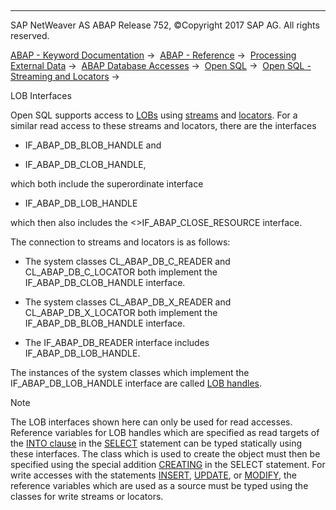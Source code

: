   

* * *

SAP NetWeaver AS ABAP Release 752, ©Copyright 2017 SAP AG. All rights reserved.

[ABAP - Keyword Documentation](javascript:call_link\('abenabap.htm'\)) →  [ABAP - Reference](javascript:call_link\('abenabap_reference.htm'\)) →  [Processing External Data](javascript:call_link\('abenabap_language_external_data.htm'\)) →  [ABAP Database Accesses](javascript:call_link\('abenabap_sql.htm'\)) →  [Open SQL](javascript:call_link\('abenopensql.htm'\)) →  [Open SQL - Streaming and Locators](javascript:call_link\('abenstreams_locators.htm'\)) → 

LOB Interfaces

Open SQL supports access to [LOBs](javascript:call_link\('abenlob_glosry.htm'\) "Glossary Entry") using [streams](javascript:call_link\('abenopen_sql_streaming.htm'\)) and [locators](javascript:call_link\('abenlocators.htm'\)). For a similar read access to these streams and locators, there are the interfaces

-   IF\_ABAP\_DB\_BLOB\_HANDLE and

-   IF\_ABAP\_DB\_CLOB\_HANDLE,

which both include the superordinate interface

-   IF\_ABAP\_DB\_LOB\_HANDLE

which then also includes the <>IF\_ABAP\_CLOSE\_RESOURCE interface.

The connection to streams and locators is as follows:

-   The system classes CL\_ABAP\_DB\_C\_READER and CL\_ABAP\_DB\_C\_LOCATOR both implement the IF\_ABAP\_DB\_CLOB\_HANDLE interface.

-   The system classes CL\_ABAP\_DB\_X\_READER and CL\_ABAP\_DB\_X\_LOCATOR both implement the IF\_ABAP\_DB\_BLOB\_HANDLE interface.

-   The IF\_ABAP\_DB\_READER interface includes IF\_ABAP\_DB\_LOB\_HANDLE.

The instances of the system classes which implement the IF\_ABAP\_DB\_LOB\_HANDLE interface are called [LOB handles](javascript:call_link\('abenlob_handle_glosry.htm'\) "Glossary Entry").

Note

The LOB interfaces shown here can only be used for read accesses. Reference variables for LOB handles which are specified as read targets of the [INTO clause](javascript:call_link\('abapinto_clause.htm'\)) in the [SELECT](javascript:call_link\('abapselect.htm'\)) statement can be typed statically using these interfaces. The class which is used to create the object must then be specified using the special addition [CREATING](javascript:call_link\('abapselect_creating.htm'\)) in the SELECT statement. For write accesses with the statements [INSERT](javascript:call_link\('abapinsert_dbtab.htm'\)), [UPDATE](javascript:call_link\('abapupdate.htm'\)), or [MODIFY](javascript:call_link\('abapmodify_dbtab.htm'\)), the reference variables which are used as a source must be typed using the classes for write streams or locators.